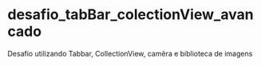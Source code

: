 # desafio_tabBar_colectionView_avancado
 Desafio utilizando Tabbar, CollectionView, camêra e biblioteca de imagens
